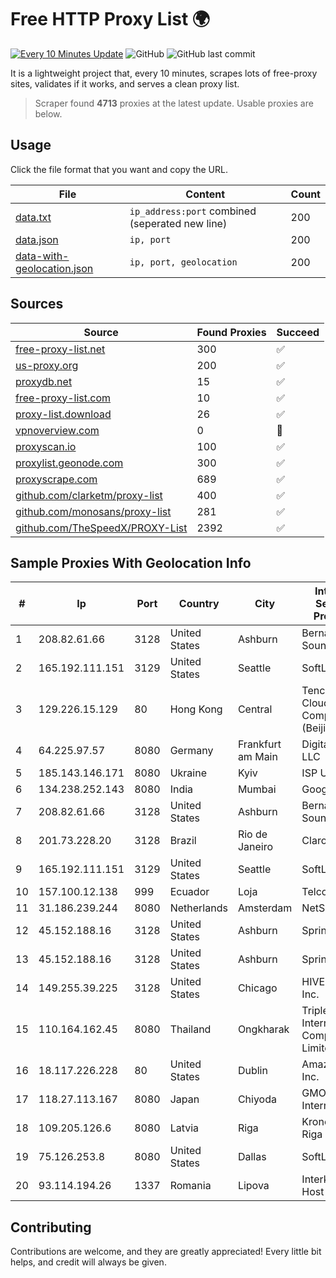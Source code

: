 
# Free HTTP Proxy List 🌍

[![Every 10 Minutes Update](https://github.com/mertguvencli/http-proxy-list/actions/workflows/main.yml/badge.svg?branch=main)](https://github.com/mertguvencli/http-proxy-list/actions/workflows/main.yml)
![GitHub](https://img.shields.io/github/license/mertguvencli/http-proxy-list)
![GitHub last commit](https://img.shields.io/github/last-commit/mertguvencli/http-proxy-list)

It is a lightweight project that, every 10 minutes, scrapes lots of free-proxy sites, validates if it works, and serves a clean proxy list.


> Scraper found **4713** proxies at the latest update. Usable proxies are below.

## Usage

Click the file format that you want and copy the URL.


|File|Content|Count|
|----|-------|-----|
|[data.txt](https://raw.githubusercontent.com/mertguvencli/http-proxy-list/main/proxy-list/data.txt)|`ip_address:port` combined (seperated new line)|200|
|[data.json](https://raw.githubusercontent.com/mertguvencli/http-proxy-list/main/proxy-list/data.json)|`ip, port`|200|
|[data-with-geolocation.json](https://raw.githubusercontent.com/mertguvencli/http-proxy-list/main/proxy-list/data-with-geolocation.json)|`ip, port, geolocation`|200|

## Sources

|Source|Found Proxies|Succeed|
|------|-------------|-------|
|[free-proxy-list.net](https://free-proxy-list.net)|300|✅|
|[us-proxy.org](https://www.us-proxy.org)|200|✅|
|[proxydb.net](http://proxydb.net)|15|✅|
|[free-proxy-list.com](https://free-proxy-list.com/?page=&port=&type%5B%5D=http&type%5B%5D=https&up_time=0&search=Search)|10|✅|
|[proxy-list.download](https://www.proxy-list.download/HTTP)|26|✅|
|[vpnoverview.com](https://vpnoverview.com/privacy/anonymous-browsing/free-proxy-servers)|0|🚫|
|[proxyscan.io](https://www.proxyscan.io)|100|✅|
|[proxylist.geonode.com](https://proxylist.geonode.com/api/proxy-list?limit=300&page=1&sort_by=lastChecked&sort_type=desc&protocols=http,https)|300|✅|
|[proxyscrape.com](https://api.proxyscrape.com/v2/?request=displayproxies&protocol=http&timeout=10000&country=all&ssl=all&anonymity=all)|689|✅|
|[github.com/clarketm/proxy-list](https://raw.githubusercontent.com/clarketm/proxy-list/master/proxy-list-raw.txt)|400|✅|
|[github.com/monosans/proxy-list](https://raw.githubusercontent.com/monosans/proxy-list/main/proxies/http.txt)|281|✅|
|[github.com/TheSpeedX/PROXY-List](https://raw.githubusercontent.com/TheSpeedX/PROXY-List/master/http.txt)|2392|✅|


## Sample Proxies With Geolocation Info

|#|Ip|Port|Country|City|Internet Service Provider|
|-|--|----|-------|----|-------------------------|
|1|208.82.61.66|3128|United States|Ashburn|Bernardi Sounds|
|2|165.192.111.151|3129|United States|Seattle|SoftLayer|
|3|129.226.15.129|80|Hong Kong|Central|Tencent Cloud Computing (Beijing) Co|
|4|64.225.97.57|8080|Germany|Frankfurt am Main|DigitalOcean, LLC|
|5|185.143.146.171|8080|Ukraine|Kyiv|ISP UTELS|
|6|134.238.252.143|8080|India|Mumbai|Google LLC|
|7|208.82.61.66|3128|United States|Ashburn|Bernardi Sounds|
|8|201.73.228.20|3128|Brazil|Rio de Janeiro|Claro S.A|
|9|165.192.111.151|3129|United States|Seattle|SoftLayer|
|10|157.100.12.138|999|Ecuador|Loja|Telconet S.A|
|11|31.186.239.244|8080|Netherlands|Amsterdam|NetSkope Inc|
|12|45.152.188.16|3128|United States|Ashburn|Sprint|
|13|45.152.188.16|3128|United States|Ashburn|Sprint|
|14|149.255.39.225|3128|United States|Chicago|HIVELOCITY, Inc.|
|15|110.164.162.45|8080|Thailand|Ongkharak|Triple T Internet Company Limited|
|16|18.117.226.228|80|United States|Dublin|Amazon.com, Inc.|
|17|118.27.113.167|8080|Japan|Chiyoda|GMO Internet, Inc.|
|18|109.205.126.6|8080|Latvia|Riga|Kronospan Riga SIA|
|19|75.126.253.8|8080|United States|Dallas|SoftLayer|
|20|93.114.194.26|1337|Romania|Lipova|Interkvm Host SRL|



## Contributing

Contributions are welcome, and they are greatly appreciated! Every
little bit helps, and credit will always be given.

